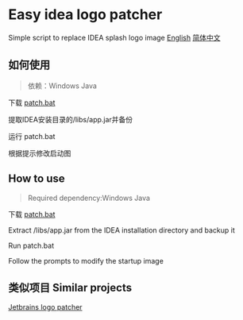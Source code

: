 # Easy idea logo patcher
Simple script to replace IDEA splash logo image
[English](#how-to-use)  [简体中文](#如何使用)
## 如何使用
> 依赖：Windows Java

下载 [patch.bat](https://raw.githubusercontent.com/Linailnox/easy-idea-logo-patcher/main/patch.bat)

提取IDEA安装目录的/libs/app.jar并备份

运行 patch.bat

根据提示修改启动图

## How to use
> Required dependency:Windows Java

下载 [patch.bat](https://raw.githubusercontent.com/Linailnox/easy-idea-logo-patcher/main/patch.bat)

Extract /libs/app.jar from the IDEA installation directory and backup it

Run patch.bat

Follow the prompts to modify the startup image

## 类似项目 Similar projects
[Jetbrains logo patcher](https://github.com/dayo05/jetbrains_logo_patcher)
